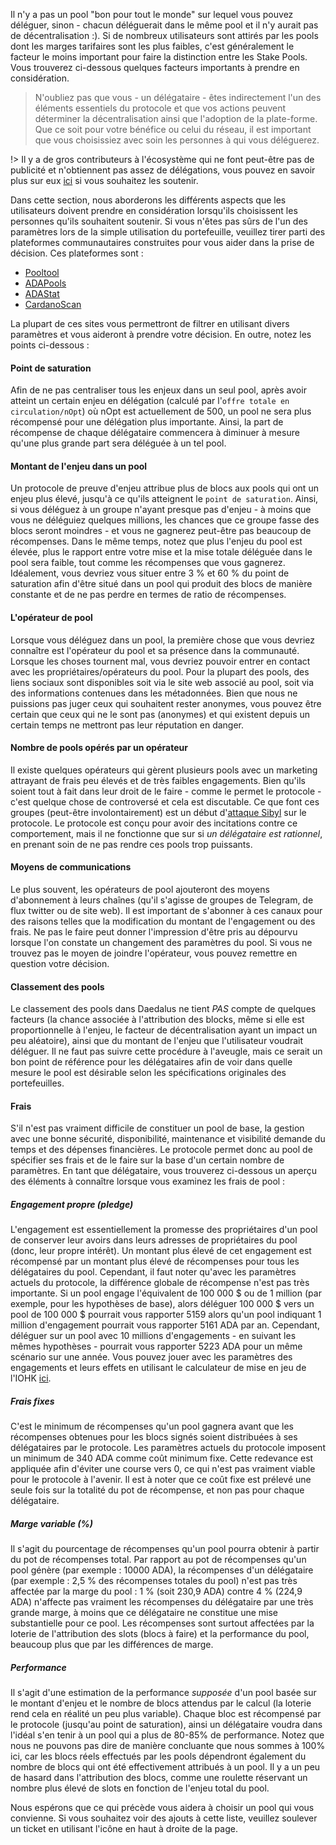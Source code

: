 Il n'y a pas un pool "bon pour tout le monde" sur lequel vous pouvez déléguer, sinon - chacun déléguerait dans le même pool et il n'y aurait pas de décentralisation :). Si de nombreux utilisateurs sont attirés par les pools dont les marges tarifaires sont les plus faibles, c'est généralement le facteur le moins important pour faire la distinction entre les Stake Pools. Vous trouverez ci-dessous quelques facteurs importants à prendre en considération.

> N'oubliez pas que vous - un délégataire - êtes indirectement l'un des éléments essentiels du protocole et que vos actions peuvent déterminer la décentralisation ainsi que l'adoption de la plate-forme. Que ce soit pour votre bénéfice ou celui du réseau, il est important que vous choisissiez avec soin les personnes à qui vous déléguerez.

!> Il y a de gros contributeurs à l'écosystème qui ne font peut-être pas de publicité et n'obtiennent pas assez de délégations, vous pouvez en savoir plus sur eux [ici](community-contrib.md) si vous souhaitez les soutenir.

Dans cette section, nous aborderons les différents aspects que les utilisateurs doivent prendre en considération lorsqu'ils choisissent les personnes qu'ils souhaitent soutenir. Si vous n'êtes pas sûrs de l'un des paramètres lors de la simple utilisation du portefeuille, veuillez tirer parti des plateformes communautaires construites pour vous aider dans la prise de décision. Ces plateformes sont :
- [Pooltool](https://pooltool.io)
- [ADAPools](https://adapools.org)
- [ADAStat](https://adastat.net)
- [CardanoScan](http://cardanoscan.io)

La plupart de ces sites vous permettront de filtrer en utilisant divers paramètres et vous aideront à prendre votre décision. En outre, notez les points ci-dessous :

#### Point de saturation
  Afin de ne pas centraliser tous les enjeux dans un seul pool, après avoir atteint un certain enjeu en délégation (calculé par l'`offre totale en circulation/nOpt`) où nOpt est actuellement de 500, un pool ne sera plus récompensé pour une délégation plus importante. Ainsi, la part de récompense de chaque délégataire commencera à diminuer à mesure qu'une plus grande part sera déléguée à un tel pool.
    
#### Montant de l'enjeu dans un pool
  Un protocole de preuve d'enjeu attribue plus de blocs aux pools qui ont un enjeu plus élevé, jusqu'à ce qu'ils atteignent le `point de saturation`. Ainsi, si vous déléguez à un groupe n'ayant presque pas d'enjeu - à moins que vous ne déléguiez quelques millions, les chances que ce groupe fasse des blocs seront moindres - et vous ne gagnerez peut-être pas beaucoup de récompenses. Dans le même temps, notez que plus l'enjeu du pool est élevée, plus le rapport entre votre mise et la mise totale déléguée dans le pool sera faible, tout comme les récompenses que vous gagnerez. Idéalement, vous devriez vous situer entre 3 % et 60 % du point de saturation afin d'être situé dans un pool qui produit des blocs de manière constante et de ne pas perdre en termes de ratio de récompenses.

#### L'opérateur de pool  
  Lorsque vous déléguez dans un pool, la première chose que vous devriez connaître est l'opérateur du pool et sa présence dans la communauté. Lorsque les choses tournent mal, vous devriez pouvoir entrer en contact avec les propriétaires/opérateurs du pool. Pour la plupart des pools, des liens sociaux sont disponibles soit via le site web associé au pool, soit via des informations contenues dans les métadonnées. Bien que nous ne puissions pas juger ceux qui souhaitent rester anonymes, vous pouvez être certain que ceux qui ne le sont pas (anonymes) et qui existent depuis un certain temps ne mettront pas leur réputation en danger.  

#### Nombre de pools opérés par un opérateur
  Il existe quelques opérateurs qui gèrent plusieurs pools avec un marketing attrayant de frais peu élevés et de très faibles engagements. Bien qu'ils soient tout à fait dans leur droit de le faire - comme le permet le protocole - c'est quelque chose de controversé et cela est discutable. Ce que font ces groupes (peut-être involontairement) est un début d'[attaque Sibyl](https://en.wikipedia.org/wiki/Sybil_attack#:~:text=In%20a%20Sybil%20attack%2C%20the,diagnosed%20with%20dissociative%20identity%20disorder) sur le protocole. Le protocole est conçu pour avoir des incitations contre ce comportement, mais il ne fonctionne que sur si *un délégataire est rationnel*, en prenant soin de ne pas rendre ces pools trop puissants.

#### Moyens de communications
  Le plus souvent, les opérateurs de pool ajouteront des moyens d'abonnement à leurs chaînes (qu'il s'agisse de groupes de Telegram, de flux twitter ou de site web). Il est important de s'abonner à ces canaux pour des raisons telles que la modification du montant de l'engagement ou des frais. Ne pas le faire peut donner l'impression d'être pris au dépourvu lorsque l'on constate un changement des paramètres du pool. Si vous ne trouvez pas le moyen de joindre l'opérateur, vous pouvez remettre en question votre décision.

#### Classement des pools
  Le classement des pools dans Daedalus ne tient *PAS* compte de quelques facteurs (la chance associée à l'attribution des blocks, même si elle est proportionnelle à l'enjeu, le facteur de décentralisation ayant un impact un peu aléatoire), ainsi que du montant de l'enjeu que l'utilisateur voudrait déléguer. Il ne faut pas suivre cette procédure à l'aveugle, mais ce serait un bon point de référence pour les délégataires afin de voir dans quelle mesure le pool est désirable selon les spécifications originales des portefeuilles.  

#### Frais

  S'il n'est pas vraiment difficile de constituer un pool de base, la gestion avec une bonne sécurité, disponibilité, maintenance et visibilité demande du temps et des dépenses financières. Le protocole permet donc au pool de spécifier ses frais et de le faire sur la base d'un certain nombre de paramètres. En tant que délégataire, vous trouverez ci-dessous un aperçu des éléments à connaître lorsque vous examinez les frais de pool :

##### Engagement propre (pledge)
  L'engagement est essentiellement la promesse des propriétaires d'un pool de conserver leur avoirs dans leurs adresses de propriétaires du pool (donc, leur propre intérêt). Un montant plus élevé de cet engagement est récompensé par un montant plus élevé de récompenses pour tous les délégataires du pool. Cependant, il faut noter qu'avec les paramètres actuels du protocole, la différence globale de récompense n'est pas très importante. Si un pool engage l'équivalent de 100 000 $ ou de 1 million (par exemple, pour les hypothèses de base), alors déléguer 100 000 $ vers un pool de 100 000 $ pourrait vous rapporter 5159 alors qu'un pool indiquant 1 million d'engagement pourrait vous rapporter 5161 ADA par an. Cependant, déléguer sur un pool avec 10 millions d'engagements - en suivant les mêmes hypothèses - pourrait vous rapporter 5223 ADA pour un même scénario sur une année. Vous pouvez jouer avec les paramètres des engagements et leurs effets en utilisant le calculateur de mise en jeu de l'IOHK [ici](https://cardano.org/calculator).

##### Frais fixes
  C'est le minimum de récompenses qu'un pool gagnera avant que les récompenses obtenues pour les blocs signés soient distribuées à ses délégataires par le protocole. Les paramètres actuels du protocole imposent un minimum de 340 ADA comme coût minimum fixe. Cette redevance est appliquée afin d'éviter une course vers 0, ce qui n'est pas vraiment viable pour le protocole à l'avenir. Il est à noter que ce coût fixe est prélevé une seule fois sur la totalité du pot de récompense, et non pas pour chaque délégataire.

##### Marge variable (%)
  Il s'agit du pourcentage de récompenses qu'un pool pourra obtenir à partir du pot de récompenses total. Par rapport au pot de récompenses qu'un pool génère (par exemple : 10000 ADA), la récompenses d'un délégataire (par exemple : 2,5 % des récompenses totales du pool) n'est pas très affectée par la marge du pool : 1 % (soit 230,9 ADA) contre 4 % (224,9 ADA) n'affecte pas vraiment les récompenses du délégataire par une très grande marge, à moins que ce délégataire ne constitue une mise substantielle pour ce pool. Les récompenses sont surtout affectées par la loterie de l'attribution des slots (blocs à faire) et la performance du pool, beaucoup plus que par les différences de marge.

##### Performance  
  Il s'agit d'une estimation de la performance *supposée* d'un pool basée sur le montant d'enjeu et le nombre de blocs attendus par le calcul (la loterie rend cela en réalité un peu plus variable). Chaque bloc est récompensé par le protocole (jusqu'au point de saturation), ainsi un délégataire voudra dans l'idéal s'en tenir à un pool qui a plus de 80-85% de performance. Notez que nous ne pouvons pas dire de manière concluante que nous sommes à 100% ici, car les blocs réels effectués par les pools dépendront également du nombre de blocs qui ont été effectivement attribués à un pool. Il y a un peu de hasard dans l'attribution des blocs, comme une roulette réservant un nombre plus élevé de slots en fonction de l'enjeu total du pool.

Nous espérons que ce qui précède vous aidera à choisir un pool qui vous convienne. Si vous souhaitez voir des ajouts à cette liste, veuillez soulever un ticket en utilisant l'icône en haut à droite de la page.
